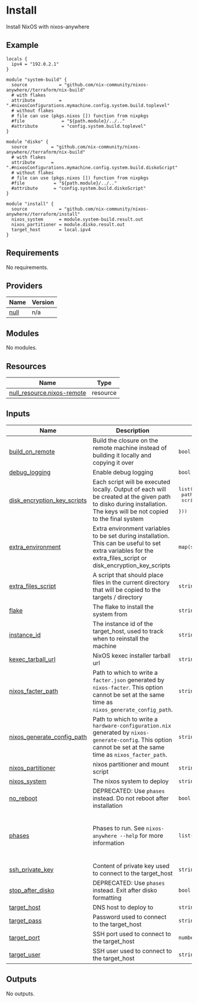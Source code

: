 # Install

Install NixOS with nixos-anywhere

## Example

```hcl
locals {
  ipv4 = "192.0.2.1"
}

module "system-build" {
  source            = "github.com/nix-community/nixos-anywhere//terraform/nix-build"
  # with flakes
  attribute         = ".#nixosConfigurations.mymachine.config.system.build.toplevel"
  # without flakes
  # file can use (pkgs.nixos []) function from nixpkgs
  #file              = "${path.module}/../.."
  #attribute         = "config.system.build.toplevel"
}

module "disko" {
  source         = "github.com/nix-community/nixos-anywhere//terraform/nix-build"
  # with flakes
  attribute      = ".#nixosConfigurations.mymachine.config.system.build.diskoScript"
  # without flakes
  # file can use (pkgs.nixos []) function from nixpkgs
  #file           = "${path.module}/../.."
  #attribute      = "config.system.build.diskoScript"
}

module "install" {
  source            = "github.com/nix-community/nixos-anywhere//terraform/install"
  nixos_system      = module.system-build.result.out
  nixos_partitioner = module.disko.result.out
  target_host       = local.ipv4
}
```

<!-- BEGIN_TF_DOCS -->

## Requirements

No requirements.

## Providers

| Name                                                | Version |
| --------------------------------------------------- | ------- |
| <a name="provider_null"></a> [null](#provider_null) | n/a     |

## Modules

No modules.

## Resources

| Name                                                                                                                | Type     |
| ------------------------------------------------------------------------------------------------------------------- | -------- |
| [null_resource.nixos-remote](https://registry.terraform.io/providers/hashicorp/null/latest/docs/resources/resource) | resource |

## Inputs

| Name                                                                                                                  | Description                                                                                                                                                          | Type                                                                      | Default                                                                      | Required |
| --------------------------------------------------------------------------------------------------------------------- | -------------------------------------------------------------------------------------------------------------------------------------------------------------------- | ------------------------------------------------------------------------- | ---------------------------------------------------------------------------- | :------: |
| <a name="input_build_on_remote"></a> [build\_on\_remote](#input_build_on_remote)                                      | Build the closure on the remote machine instead of building it locally and copying it over                                                                           | `bool`                                                                    | `false`                                                                      |    no    |
| <a name="input_debug_logging"></a> [debug\_logging](#input_debug_logging)                                             | Enable debug logging                                                                                                                                                 | `bool`                                                                    | `false`                                                                      |    no    |
| <a name="input_disk_encryption_key_scripts"></a> [disk\_encryption\_key\_scripts](#input_disk_encryption_key_scripts) | Each script will be executed locally. Output of each will be created at the given path to disko during installation. The keys will be not copied to the final system | <pre>list(object({<br/> path = string<br/> script = string<br/> }))</pre> | `[]`                                                                         |    no    |
| <a name="input_extra_environment"></a> [extra\_environment](#input_extra_environment)                                 | Extra environment variables to be set during installation. This can be useful to set extra variables for the extra\_files\_script or disk\_encryption\_key\_scripts  | `map(string)`                                                             | `{}`                                                                         |    no    |
| <a name="input_extra_files_script"></a> [extra\_files\_script](#input_extra_files_script)                             | A script that should place files in the current directory that will be copied to the targets / directory                                                             | `string`                                                                  | `null`                                                                       |    no    |
| <a name="input_flake"></a> [flake](#input_flake)                                                                      | The flake to install the system from                                                                                                                                 | `string`                                                                  | `""`                                                                         |    no    |
| <a name="input_instance_id"></a> [instance\_id](#input_instance_id)                                                   | The instance id of the target\_host, used to track when to reinstall the machine                                                                                     | `string`                                                                  | `null`                                                                       |    no    |
| <a name="input_kexec_tarball_url"></a> [kexec\_tarball\_url](#input_kexec_tarball_url)                                | NixOS kexec installer tarball url                                                                                                                                    | `string`                                                                  | `null`                                                                       |    no    |
| <a name="input_nixos_facter_path"></a> [nixos\_facter\_path](#input_nixos_facter_path)                                | Path to which to write a `facter.json` generated by `nixos-facter`. This option cannot be set at the same time as `nixos_generate_config_path`.                      | `string`                                                                  | `""`                                                                         |    no    |
| <a name="input_nixos_generate_config_path"></a> [nixos\_generate\_config\_path](#input_nixos_generate_config_path)    | Path to which to write a `hardware-configuration.nix` generated by `nixos-generate-config`. This option cannot be set at the same time as `nixos_facter_path`.       | `string`                                                                  | `""`                                                                         |    no    |
| <a name="input_nixos_partitioner"></a> [nixos\_partitioner](#input_nixos_partitioner)                                 | nixos partitioner and mount script                                                                                                                                   | `string`                                                                  | `""`                                                                         |    no    |
| <a name="input_nixos_system"></a> [nixos\_system](#input_nixos_system)                                                | The nixos system to deploy                                                                                                                                           | `string`                                                                  | `""`                                                                         |    no    |
| <a name="input_no_reboot"></a> [no\_reboot](#input_no_reboot)                                                         | DEPRECATED: Use `phases` instead. Do not reboot after installation                                                                                                   | `bool`                                                                    | `false`                                                                      |    no    |
| <a name="input_phases"></a> [phases](#input_phases)                                                                   | Phases to run. See `nixos-anywhere --help` for more information                                                                                                      | `list(string)`                                                            | <pre>[<br/> "kexec",<br/> "disko",<br/> "install",<br/> "reboot"<br/>]</pre> |    no    |
| <a name="input_ssh_private_key"></a> [ssh\_private\_key](#input_ssh_private_key)                                      | Content of private key used to connect to the target\_host                                                                                                           | `string`                                                                  | `""`                                                                         |    no    |
| <a name="input_stop_after_disko"></a> [stop\_after\_disko](#input_stop_after_disko)                                   | DEPRECATED: Use `phases` instead. Exit after disko formatting                                                                                                        | `bool`                                                                    | `false`                                                                      |    no    |
| <a name="input_target_host"></a> [target\_host](#input_target_host)                                                   | DNS host to deploy to                                                                                                                                                | `string`                                                                  | n/a                                                                          |   yes    |
| <a name="input_target_pass"></a> [target\_pass](#input_target_pass)                                                   | Password used to connect to the target\_host                                                                                                                         | `string`                                                                  | `null`                                                                       |    no    |
| <a name="input_target_port"></a> [target\_port](#input_target_port)                                                   | SSH port used to connect to the target\_host                                                                                                                         | `number`                                                                  | `22`                                                                         |    no    |
| <a name="input_target_user"></a> [target\_user](#input_target_user)                                                   | SSH user used to connect to the target\_host                                                                                                                         | `string`                                                                  | `"root"`                                                                     |    no    |

## Outputs

No outputs.

<!-- END_TF_DOCS -->
